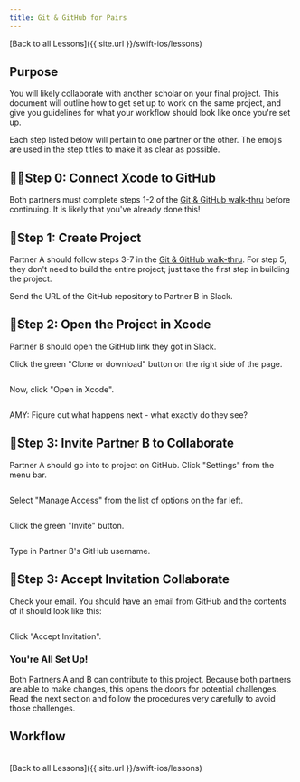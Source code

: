 ```yaml
---
title: Git & GitHub for Pairs
---
```


[Back to all Lessons]({{ site.url }}/swift-ios/lessons)

## Purpose

You will likely collaborate with another scholar on your final project. This document will outline how to get set up to work on the same project, and give you guidelines for what your workflow should look like once you're set up.

Each step listed below will pertain to one partner or the other. The emojis are used in the step titles to make it as clear as possible.

## 💖🔮Step 0: Connect Xcode to GitHub

Both partners must complete steps 1-2 of the [Git & GitHub walk-thru]() before continuing. It is likely that you've already done this!

## 💖Step 1: Create Project

Partner A should follow steps 3-7 in the [Git & GitHub walk-thru](). For step 5, they don't need to build the entire project; just take the first step in building the project.

Send the URL of the GitHub repository to Partner B in Slack.

## 🔮Step 2: Open the Project in Xcode

Partner B should open the GitHub link they got in Slack.

Click the green "Clone or download" button on the right side of the page.

<img src="" alt="">

Now, click "Open in Xcode".

<img src="" alt="">

AMY: Figure out what happens next - what exactly do they see?

## 💖Step 3: Invite Partner B to Collaborate

Partner A should go into to project on GitHub. Click "Settings" from the menu bar.

<img src="" alt="">

Select "Manage Access" from the list of options on the far left.

<img src="" alt="">

Click the green "Invite" button.

<img src="" alt="">

Type in Partner B's GitHub username.

## 🔮Step 3: Accept Invitation Collaborate

Check your email. You should have an email from GitHub and the contents of it should look like this:

<img src="" alt="">

Click "Accept Invitation".

### You're All Set Up!

Both Partners A and B can contribute to this project. Because both partners are able to make changes, this opens the doors for potential challenges. Read the next section and follow the procedures very carefully to avoid those challenges.

## Workflow



<br>
[Back to all Lessons]({{ site.url }}/swift-ios/lessons)
